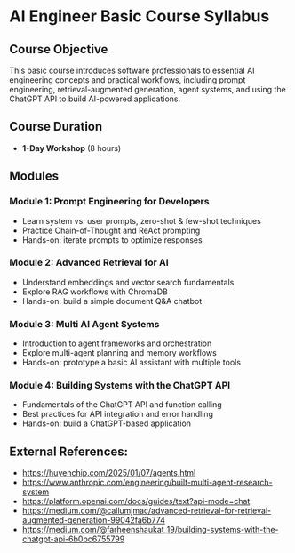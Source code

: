 # AI Engineer Basic Course Syllabus

## Course Objective

This basic course introduces software professionals to essential AI engineering concepts and practical workflows, including prompt engineering, retrieval-augmented generation, agent systems, and using the ChatGPT API to build AI-powered applications.

## Course Duration

- **1-Day Workshop** (8 hours)

## Modules

### Module 1: Prompt Engineering for Developers

- Learn system vs. user prompts, zero-shot & few-shot techniques
- Practice Chain-of-Thought and ReAct prompting
- Hands-on: iterate prompts to optimize responses

### Module 2: Advanced Retrieval for AI

- Understand embeddings and vector search fundamentals
- Explore RAG workflows with ChromaDB
- Hands-on: build a simple document Q&A chatbot

### Module 3: Multi AI Agent Systems

- Introduction to agent frameworks and orchestration
- Explore multi-agent planning and memory workflows
- Hands-on: prototype a basic AI assistant with multiple tools

### Module 4: Building Systems with the ChatGPT API

- Fundamentals of the ChatGPT API and function calling
- Best practices for API integration and error handling
- Hands-on: build a ChatGPT-based application

## External References:

- https://huyenchip.com/2025/01/07/agents.html
- https://www.anthropic.com/engineering/built-multi-agent-research-system
- https://platform.openai.com/docs/guides/text?api-mode=chat
- https://medium.com/@callumjmac/advanced-retrieval-for-retrieval-augmented-generation-99042fa6b774
- https://medium.com/@farheenshaukat_19/building-systems-with-the-chatgpt-api-6b0bc6755799
